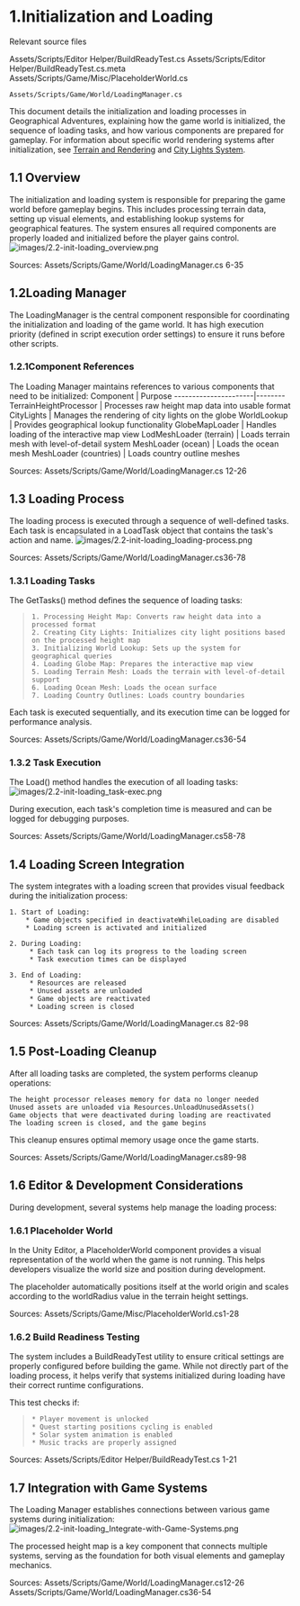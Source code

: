 # 1.Initialization and Loading

 
Relevant source files

Assets/Scripts/Editor Helper/BuildReadyTest.cs
Assets/Scripts/Editor Helper/BuildReadyTest.cs.meta
Assets/Scripts/Game/Misc/PlaceholderWorld.cs

    Assets/Scripts/Game/World/LoadingManager.cs

This document details the initialization and loading processes in Geographical Adventures, explaining how the game world is initialized, the sequence of loading tasks, and how various components are prepared for gameplay. For information about specific world rendering systems after initialization, see [Terrain and Rendering](https://deepwiki.com/SebLague/Geographical-Adventures/4.1-terrain-and-rendering) and [City Lights System](https://deepwiki.com/SebLague/Geographical-Adventures/4.2-city-lights-system).

## 1.1 Overview
The initialization and loading system is responsible for preparing the game world before gameplay begins. This includes processing terrain data, setting up visual elements, and establishing lookup systems for geographical features. The system ensures all required components are properly loaded and initialized before the player gains control.
 ![images/2.2-init-loading_overview.png](images/2.2-init-loading_overview.png)

 Sources:
Assets/Scripts/Game/World/LoadingManager.cs 6-35

## 1.2Loading Manager
The LoadingManager is the central component responsible for coordinating the initialization and loading of the game world. It has high execution priority (defined in script execution order settings) to ensure it runs before other scripts.

### 1.2.1Component References

The Loading Manager maintains references to various components that need to be initialized:
Component | Purpose
----------------------|--------
TerrainHeightProcessor | Processes raw height map data into usable format
CityLights             | Manages the rendering of city lights on the globe
WorldLookup             | Provides geographical lookup functionality
GlobeMapLoader          | Handles loading of the interactive map view
LodMeshLoader (terrain) | Loads terrain mesh with level-of-detail system
MeshLoader (ocean)      | Loads the ocean mesh
MeshLoader (countries)  | Loads country outline meshes

Sources:
Assets/Scripts/Game/World/LoadingManager.cs 12-26

## 1.3 Loading Process
The loading process is executed through a sequence of well-defined tasks. Each task is encapsulated in a LoadTask object that contains the task's action and name.
 ![images/2.2-init-loading_loading-process.png](images/2.2-init-loading_loading-process.png)

 Sources:
Assets/Scripts/Game/World/LoadingManager.cs36-78

### 1.3.1 Loading Tasks

The GetTasks() method defines the sequence of loading tasks:

>     1. Processing Height Map: Converts raw height data into a processed format
>     2. Creating City Lights: Initializes city light positions based on the processed height map
>     3. Initializing World Lookup: Sets up the system for geographical queries
>     4. Loading Globe Map: Prepares the interactive map view
>     5. Loading Terrain Mesh: Loads the terrain with level-of-detail support
>     6. Loading Ocean Mesh: Loads the ocean surface
>     7. Loading Country Outlines: Loads country boundaries

Each task is executed sequentially, and its execution time can be logged for performance analysis.

Sources:
Assets/Scripts/Game/World/LoadingManager.cs36-54

### 1.3.2 Task Execution
The Load() method handles the execution of all loading tasks:
![ images/2.2-init-loading_task-exec.png](images/2.2-init-loading_task-exec.png)
 
 During execution, each task's completion time is measured and can be logged for debugging purposes.

Sources:
Assets/Scripts/Game/World/LoadingManager.cs58-78

## 1.4 Loading Screen Integration

The system integrates with a loading screen that provides visual feedback during the initialization process:

    1. Start of Loading:
        * Game objects specified in deactivateWhileLoading are disabled
        * Loading screen is activated and initialized

    2. During Loading:
         * Each task can log its progress to the loading screen
         * Task execution times can be displayed

    3. End of Loading:
         * Resources are released
         * Unused assets are unloaded
         * Game objects are reactivated
         * Loading screen is closed

Sources:
Assets/Scripts/Game/World/LoadingManager.cs 82-98

## 1.5 Post-Loading Cleanup

After all loading tasks are completed, the system performs cleanup operations:

    The height processor releases memory for data no longer needed
    Unused assets are unloaded via Resources.UnloadUnusedAssets()
    Game objects that were deactivated during loading are reactivated
    The loading screen is closed, and the game begins

This cleanup ensures optimal memory usage once the game starts.

Sources:
Assets/Scripts/Game/World/LoadingManager.cs89-98

## 1.6 Editor & Development Considerations

During development, several systems help manage the loading process:
### 1.6.1 Placeholder World

In the Unity Editor, a PlaceholderWorld component provides a visual representation of the world when the game is not running. This helps developers visualize the world size and position during development.

The placeholder automatically positions itself at the world origin and scales according to the worldRadius value in the terrain height settings.

Sources:
Assets/Scripts/Game/Misc/PlaceholderWorld.cs1-28

### 1.6.2 Build Readiness Testing

The system includes a BuildReadyTest utility to ensure critical settings are properly configured before building the game. While not directly part of the loading process, it helps verify that systems initialized during loading have their correct runtime configurations.

This test checks if:
>     * Player movement is unlocked
>     * Quest starting positions cycling is enabled
>     * Solar system animation is enabled
>     * Music tracks are properly assigned

Sources:
Assets/Scripts/Editor Helper/BuildReadyTest.cs  1-21

## 1.7 Integration with Game Systems
The Loading Manager establishes connections between various game systems during initialization:
![images/2.2-init-loading_Integrate-with-Game-Systems.png](images/2.2-init-loading_Integrate-with-Game-Systems.png)

The processed height map is a key component that connects multiple systems, serving as the foundation for both visual elements and gameplay mechanics.

Sources:
Assets/Scripts/Game/World/LoadingManager.cs12-26
Assets/Scripts/Game/World/LoadingManager.cs36-54